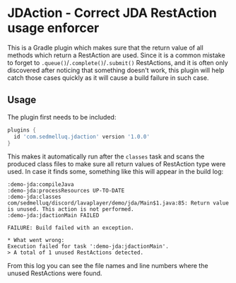 # JDAction - Correct JDA RestAction usage enforcer

This is a Gradle plugin which makes sure that the return value of all methods which return a RestAction are used. Since it is a common mistake to forget to `.queue()`/`.complete()`/`.submit()` RestActions, and it is often only discovered after noticing that something doesn't work, this plugin will help catch those cases quickly as it will cause a build failure in such case.

## Usage

The plugin first needs to be included:

```groovy
plugins {
  id 'com.sedmelluq.jdaction' version '1.0.0'
}
```

This makes it automatically run after the `classes` task and scans the produced class files to make sure all return values of RestAction type were used. In case it finds some, something like this will appear in the build log:

```
:demo-jda:compileJava
:demo-jda:processResources UP-TO-DATE
:demo-jda:classes
com/sedmelluq/discord/lavaplayer/demo/jda/Main$1.java:85: Return value is unused. This action is not performed.
:demo-jda:jdactionMain FAILED

FAILURE: Build failed with an exception.

* What went wrong:
Execution failed for task ':demo-jda:jdactionMain'.
> A total of 1 unused RestActions detected.
```

From this log you can see the file names and line numbers where the unused RestActions were found.
